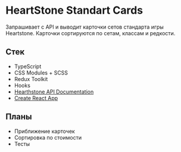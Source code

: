 # HeartStone Standart Cards

Запрашивает c API и выводит карточки сетов стандарта игры Heartstone.
Карточки сортируются по сетам, классам и редкости.

## Стек

* TypeScript
* CSS Modules + SCSS
* Redux Toolkit
* Hooks
* [Hearthstone API Documentation](https://rapidapi.com/omgvamp/api/hearthstone/)
* [Create React App](https://github.com/facebook/create-react-app)

## Планы
* Приближение карточек
* Сортировка по стоимости
* Тесты
